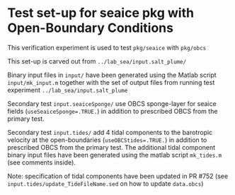 Test set-up for seaice pkg with Open-Boundary Conditions
========================================================

This verification experiment is used to test `pkg/seaice` with `pkg/obcs`

This set-up is carved out from `../lab_sea/input.salt_plume/`

Binary input files in `input/` have been generated using the Matlab script `input/mk_input.m`
together with the set of output files from  running test experiment `../lab_sea/input.salt_plume`

Secondary test `input.seaiceSponge/` use OBCS sponge-layer for seaice fields (`useSeaiceSponge=.TRUE.`)
in addition to prescribed OBCS from the primary test.

Secondary test `input.tides/` add 4 tidal components to the barotropic velocity at the open-boundaries
(`useOBCStides=.TRUE.`) in addition to prescribed OBCS from the primary test.
The additional tidal component binary input files have been generated using the matlab
script `mk_tides.m` (see comments inside).

Note: specification of tidal components have been updated in PR #752
 (see `input.tides/update_TideFileName.sed` on how to update `data.obcs`)

